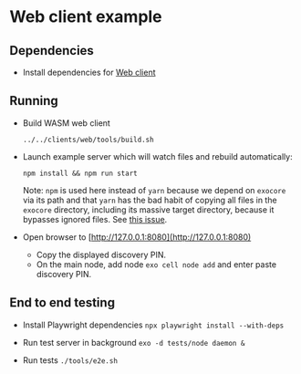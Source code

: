 # Web client example

## Dependencies
* Install dependencies for [Web client](../../clients/web/README.md#Dependencies)

## Running
* Build WASM web client
  
  `../../clients/web/tools/build.sh`

* Launch example server which will watch files and rebuild automatically:

  `npm install && npm run start`

  Note: `npm` is used here instead of `yarn` because we depend on `exocore` via its path and that `yarn` has the bad habit of copying all files in the `exocore` directory, including its massive target directory, because it bypasses ignored files. See [this issue](https://github.com/yarnpkg/yarn/issues/2822).

* Open browser to [http://127.0.0.1:8080](http://127.0.0.1:8080)
    * Copy the displayed discovery PIN.
    * On the main node, add node `exo cell node add` and enter paste discovery PIN.

## End to end testing

* Install Playwright dependencies `npx playwright install --with-deps`

* Run test server in background `exo -d tests/node daemon &`

* Run tests `./tools/e2e.sh`
